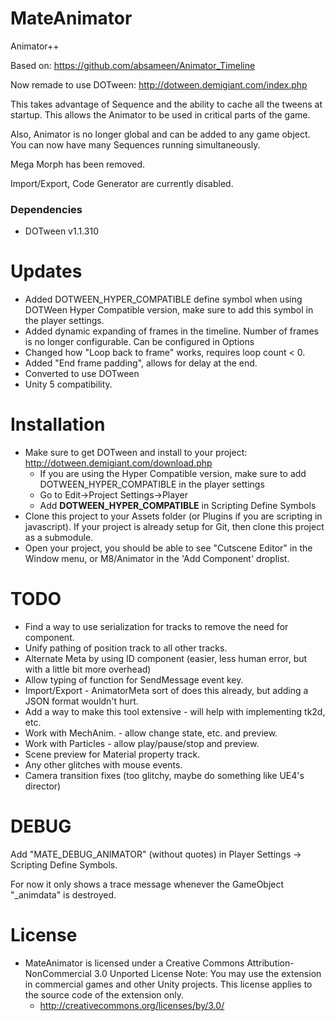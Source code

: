 MateAnimator
============

Animator++

Based on: https://github.com/absameen/Animator_Timeline

Now remade to use DOTween: http://dotween.demigiant.com/index.php

This takes advantage of Sequence and the ability to cache all the tweens at startup. This allows the Animator to be used in critical parts of the game.

Also, Animator is no longer global and can be added to any game object.  You can now have many Sequences running simultaneously.

Mega Morph has been removed.

Import/Export, Code Generator are currently disabled. 

### Dependencies ###
* DOTween v1.1.310


Updates
=======
* Added DOTWEEN_HYPER_COMPATIBLE define symbol when using DOTWeen Hyper Compatible version, make sure to add this symbol in the player settings.
* Added dynamic expanding of frames in the timeline.  Number of frames is no longer configurable.  Can be configured in Options
* Changed how "Loop back to frame" works, requires loop count < 0.
* Added "End frame padding", allows for delay at the end.
* Converted to use DOTween
* Unity 5 compatibility.


Installation
============
* Make sure to get DOTween and install to your project: http://dotween.demigiant.com/download.php
  * If you are using the Hyper Compatible version, make sure to add DOTWEEN_HYPER_COMPATIBLE in the player settings
  * Go to Edit->Project Settings->Player
  * Add **DOTWEEN_HYPER_COMPATIBLE** in Scripting Define Symbols
* Clone this project to your Assets folder (or Plugins if you are scripting in javascript).  If your project is already setup for Git, then clone this project as a submodule.
* Open your project, you should be able to see "Cutscene Editor" in the Window menu, or M8/Animator in the 'Add Component' droplist.

TODO
====
* Find a way to use serialization for tracks to remove the need for component.
* Unify pathing of position track to all other tracks.
* Alternate Meta by using ID component (easier, less human error, but with a little bit more overhead)
* Allow typing of function for SendMessage event key.
* Import/Export - AnimatorMeta sort of does this already, but adding a JSON format wouldn't hurt.
* Add a way to make this tool extensive - will help with implementing tk2d, etc.
* Work with MechAnim. - allow change state, etc. and preview.
* Work with Particles - allow play/pause/stop and preview.
* Scene preview for Material property track.
* Any other glitches with mouse events.
* Camera transition fixes (too glitchy, maybe do something like UE4's director)

DEBUG
=====
Add "MATE\_DEBUG_ANIMATOR" (without quotes) in Player Settings -> Scripting Define Symbols.

For now it only shows a trace message whenever the GameObject "_animdata" is destroyed.

License
=======
* MateAnimator is licensed under a Creative Commons Attribution-NonCommercial 3.0 Unported License
Note: You may use the extension in commercial games and other Unity projects. This license applies to the source code of the extension only.
  - http://creativecommons.org/licenses/by/3.0/
